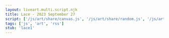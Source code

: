 ```yaml
---
layout: liveart.multi.script.njk
title: Lace - 2023 September 27
script: ['/js/art/share/canvas.js', '/js/art/share/random.js', '/js/art/share/ani.js', '/js/art/share/draw_kit.js', '/js/art/lace.js']
tags: ['js', 'art', 'rss']
stub: 'lace1'
---
```



